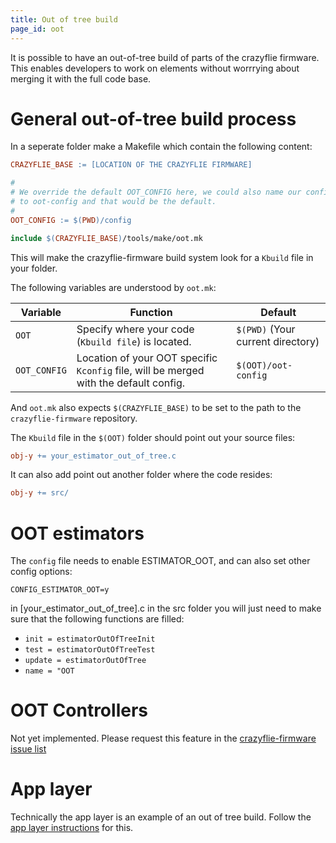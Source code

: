 ```yaml
---
title: Out of tree build
page_id: oot
---
```


It is possible to have an out-of-tree build of parts of the crazyflie firmware. This enables developers to work on elements without worrrying about merging it with the full code base. 

# General out-of-tree build process
In a seperate folder make a Makefile which contain the following content:

```Makefile
CRAZYFLIE_BASE := [LOCATION OF THE CRAZYFLIE FIRMWARE]

#
# We override the default OOT_CONFIG here, we could also name our config
# to oot-config and that would be the default.
#
OOT_CONFIG := $(PWD)/config

include $(CRAZYFLIE_BASE)/tools/make/oot.mk
```

This will make the crazyflie-firmware build system look for a `Kbuild` file in your folder.

The following variables are understood by `oot.mk`:

| Variable     | Function                                            | Default                                               |
| --------     | --------------------------------------------------- | ----------------------------------------------------- |
| `OOT`        | Specify where your code (`Kbuild file`) is located. | `$(PWD)` (Your current directory)                     |
| `OOT_CONFIG` | Location of your OOT specific `Kconfig` file, will be merged with the default config. | `$(OOT)/oot-config` |

And `oot.mk` also expects `$(CRAZYFLIE_BASE)` to be set to the path to the `crazyflie-firmware` repository.

The `Kbuild` file in the `$(OOT)` folder should point out your source files:

```Makefile
obj-y += your_estimator_out_of_tree.c
```

It can also add point out another folder where the code resides:

```Makefile
obj-y += src/
```
# OOT estimators
The `config` file needs to enable ESTIMATOR_OOT, and can also set other config options:

```
CONFIG_ESTIMATOR_OOT=y
```

in [your_estimator_out_of_tree].c in the src folder you will just need to make sure that the following functions are filled:

* ```init = estimatorOutOfTreeInit```
* ```test = estimatorOutOfTreeTest```
* ```update = estimatorOutOfTree```
* ```name = "OOT```

# OOT Controllers

Not yet implemented. Please request this feature in the [crazyflie-firmware issue list](https://github.com/bitcraze/crazyflie-firmware/issues)

# App layer
Technically the app layer is an example of an out of tree build. Follow the [app layer instructions](/docs/userguides/app_layer.md) for this.
